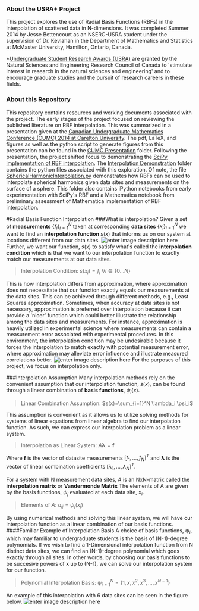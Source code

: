 ### About the USRA* Project
This project explores the use of Radial Basis Functions (RBFs) in the interpolation of scattered data in N-dimensions. It was completed Summer 2014 by Jesse Bettencourt as an NSERC-USRA student under the supervision of Dr. Kevlahan in the Department of Mathematics and Statistics at McMaster University, Hamilton, Ontario, Canada. 

*[Undergraduate Student Research Awards (USRA)](http://www.nserc-crsng.gc.ca/students-etudiants/ug-pc/usra-brpc_eng.asp) are granted by the Natural Sciences and Engineering Research Council of Canada to 'stimulate interest in research in the natural sciences and engineering' and to encourage graduate studies and the pursuit of research careers in these fields.

### About this Repository 
This repository contains resources and working documents associated with the project. The early stages of the project focused on reviewing the published literature on RBF interpolation. This was summarized in a presentation given at the [Canadian Undergraduate Mathematics Conference (CUMC) 2014 at Carelton University][1]. The pdf, LaTeX, and figures as well as the python script to generate figures from this presentation can be found in the [CUMC Presentation][2] folder. Following the presentation, the project shifted focus to demonstrating the [SciPy implementation of RBF interpolation][3]. The [Interpolation Demonstration][4] folder contains the python files associated with this exploration. Of note, the file [SphericalHarmonicInterpolation.py][5] demonstrates how RBFs can be used to interpolate spherical harmonics given data sites and measurements on the surface of a sphere. This folder also contains iPython notebooks from early experimentation with SciPy's RBF and a Mathematica notebook from preliminary assessment of Mathematica implementation of RBF interpolation. 

#Radial Basis Function Interpolation
###What is interpolation?
Given a set of **measurements** $\{f_i\}_{i=1}^N$ taken at corresponding **data sites** $\{x_i\}_{i=1}^N$ we want to find an **interpolation function** $s(x)$ that informs us on our system at locations different from our data sites. 
![enter image description here][6]
Further, we want our function, $s(x)$ to satisfy what's called the **interpolation condition** which is that we want to our interpolation function to exactly match our measurements at our data sites. 
> Interpolation Condition: $s(x_i)=f_i$ $\forall i\in\{0 ... N \}$

This is how interpolation differs from approximation, where approximation does not necessitate that our function exactly equals our measurements at the data sites. This can be achieved through different methods, e.g., Least Squares approximation. Sometimes, when accuracy at data sites is not necessary, approximation is preferred over interpolation because it can provide a 'nicer' function which could better illustrate the relationship among the data sites and measurements. For instance, approximation is heavily utilized in experimental science where measurements can contain a measurement error associated with experimental procedures. In this environment, the interpolation condition may be undesirable because it forces the interpolation to match exactly with potential measurement error, where approximation may alleviate error influence and illustrate measured correlations better. 
![enter image description here][7]
For the purposes of this project, we focus on interpolation only. 

###Interpolation Assumption
Many interpolation methods rely on the convenient assumption that our interpolation function, $s(x)$, can be found through a linear combination of **basis functions**, $\psi_i(x)$.

>Linear Combination Assumption: $s(x)=\sum_{i=1}^N \lambda_i \psi_i$

This assumption is convenient as it allows us to utilize solving methods for systems of linear equations from linear algebra to find our interpolation function. As such, we can express our interpolation problem as a linear system.

>Interpolation as Linear System: $A\boldsymbol{\lambda}=\boldsymbol{f}$

Where $\boldsymbol{f}$ is the vector of datasite measurements $\left[ f_1, ..., f_N \right]^T$ and $\boldsymbol{\lambda}$ is the vector of linear combination coefficients $\left[ \lambda_1, ..., \lambda_N \right]^T$.

For a system with N measurement data sites,  $A$ is an NxN-matrix called the **interpolation matrix** or **Vandermonde Matrix** The elements of A are given by the basis functions, $\psi_j$  evaluated at each data site, $x_i$. 
>Elements of $A$: $a_{ij}=\psi_j(x_i)$

By using numerical methods and solving this linear system, we will have our interpolation function as a linear combination of our basis functions. 
####Familiar Example of Interpolation Basis
A choice of basis functions, $\psi_i$, which may familiar to undergraduate students is the basis of (N-1)-degree polynomials. If we wish to find a 1-Dimensional interpolation function from N distinct data sites, we can find an (N-1)-degree polynomial which goes exactly through all sites. In other words, by choosing our basis functions to be succesive powers of x up to (N-1), we can solve our interpolation system for our function.
> Polynomial Interpolation Basis: $\psi_{i=1}^N=\{1,x,x^2,x^3, ..., x^{N-1}\}$

An example of this interpolation with 6 data sites can be seen in the figure below. 
![enter image description here][8]



  [1]: http://cumc.math.ca/2014/
  [2]: https://github.com/jessebett/USRA/tree/master/CUMC%20Presentation
  [3]: http://scipy.org/docs/scipy/reference/generated/scipy.interpolate.Rbf.html#scipy.interpolate.Rbf
  [4]: https://github.com/jessebett/USRA/tree/master/Interpolation%20Demonstration
  [5]: https://github.com/jessebett/USRA/blob/master/Interpolation%20Demonstration/SphericalHarmonicInterpolation.py
  [6]: https://github.com/jessebett/USRA/blob/master/CUMC%20Presentation/Figures/interpdef.png
  [7]: https://github.com/jessebett/USRA/blob/master/CUMC%20Presentation/Figures/interpvsapprox.png
  [8]: https://github.com/jessebett/USRA/blob/master/CUMC%20Presentation/Figures/polyinterp.png
